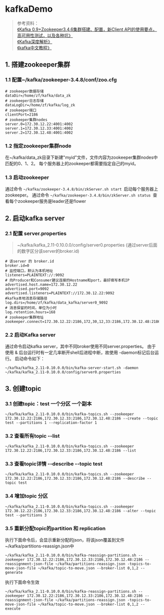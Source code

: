 # kafkaDemo
> 参考资料：<br>
> [《Kafka 0.9+Zookeeper3.4.6集群搭建、配置，新Client API的使用要点，高可用性测试，以及各种坑》](http://www.cnblogs.com/kelgon/articles/5362409.html)<br>
> [《Kafka深度解析》](http://www.jasongj.com/2015/01/02/Kafka%E6%B7%B1%E5%BA%A6%E8%A7%A3%E6%9E%90/)<br>
> [《kafka中文教程》](http://www.orchome.com/kafka/index)

## 1. 搭建zookeeper集群  ##
### 1.1 配置~/kafka/zookeeper-3.4.8/conf/zoo.cfg ###
``` properties
# zookeeper数据存储
dataDir=/home/zf/kafka/data_zk
# zookeeper日志存储
dataLogDir=/home/zf/kafka/log_zk
# zookeeper端口
clientPort=2186
# zookeeper集群nodes
server.0=172.30.12.22:4001:4002
server.1=172.30.12.33:4001:4002
server.2=172.30.12.48:4001:4002
```

### 1.2 指定zookeeper集群node ###
在~/kafka/data_zk目录下新建"myid"文件，文件内容为zookeeper集群nodes中匹配的0、1、2。
每个服务器上的zookeeper都需要指定自己的myid。

###	1.3 启动zookeeper ###
通过命令 ```~/kafka/zookeeper-3.4.8/bin/zkServer.sh start ```启动每个服务器上zookeeper。
通过命令 ```~/kafka/zookeeper-3.4.8/bin/zkServer.sh status ```查看每个zookeeper服务是leader还是flower

## 2. 启动kafka server ##
### 2.1 配置 server.properties ###
> ~/kafka/kafka_2.11-0.10.0.0/config/server0.properties (通过server后面的数字区分该server的broker.id)
``` properties
# 该server 的 broker.id
broker.id=0
# 监控端口，默认为本机地址
listeners=PLAINTEXT://:9092
# 向Producer和Consumer建议连接的Hostname和port，最好填写本机IP
advertised.host.name=172.30.12.22
advertised.port=9092
advertised.listeners=PLAINTEXT://172.30.12.22:9092
#kafka本地消息存储路径
log.dirs=/home/zf/kafka/data_kafka/server0_9092
# 消息保留的时间，单位为小时
log.retention.hours=168
# zookeeper集群地址
zookeeper.connect=172.30.12.22:2186,172,30,12,33:2186,172.30.12.48:2186
```
### 2.2 启动Kafka server ###
通过命令启动kafka server，其中不同broker使用不同server.properties。
由于使用 & 后台运行时有一定几率断开shell后进程中断，故使用 -daemon标记后台运行。
启动命令如下：
``` shell
~/kafka/kafka_2.11-0.10.0.0/bin/kafka-server-start.sh -daemon ~/kafka/kafka_2.11-0.10.0.0/config/server0.properties 
```

## 3. 创建topic ##
### 3.1 创建topic：test 一个分区 一个副本 ###
``` shell
~/kafka/kafka_2.11-0.10.0.0/bin/kafka-topics.sh --zookeeper 172.30.12.22:2186,172.30.12.33:2186,172.30.12.48:2186 --create --topic test --partitions 1 --replication-factor 1
```
### 3.2 查看所有topic --list ###
``` shell
~/kafka/kafka_2.11-0.10.0.0/bin/kafka-topics.sh --zookeeper 172.30.12.22:2186,172.30.12.33:2186,172.30.12.48:2186 --list
```
### 3.3 查看topic详情 --describe --topic test ###
``` shell
~/kafka/kafka_2.11-0.10.0.0/bin/kafka-topics.sh --zookeeper 172.30.12.22:2186,172.30.12.33:2186,172.30.12.48:2186 --describe --topic test
```
### 3.4 增加topic 分区 ###
``` shell
~/kafka/kafka_2.11-0.10.0.0/bin/kafka-topics.sh --zookeeper 172.30.12.22:2186,172.30.12.33:2186,172.30.12.48:2186 --alter --topic test --partitions 3
```
### 3.5 重新分配topic的partition 和 replication ##
执行下面命令后，会显示重新分配的json，将该json覆盖到文件~/kafka/partitions-reassign.json中
``` shell
~/kafka/kafka_2.11-0.10.0.0/bin/kafka-reassign-partitions.sh --zookeeper 172.30.12.22:2186,172.30.12.33:2186,172.30.12.48:2186 --reassignment-json-file ~/kafka/partitions-reassign.json -topics-to-move-json-file ~/kafka/topic-to-move.json --broker-list 0,1,2 --generate
```
执行下面命令生效
``` shell
~/kafka/kafka_2.11-0.10.0.0/bin/kafka-reassign-partitions.sh --zookeeper 172.30.12.22:2186,172.30.12.33:2186,172.30.12.48:2186 --reassignment-json-file ~/kafka/partitions-reassign.json -topics-to-move-json-file ~/kafka/topic-to-move.json --broker-list 0,1,2 --execute
```
